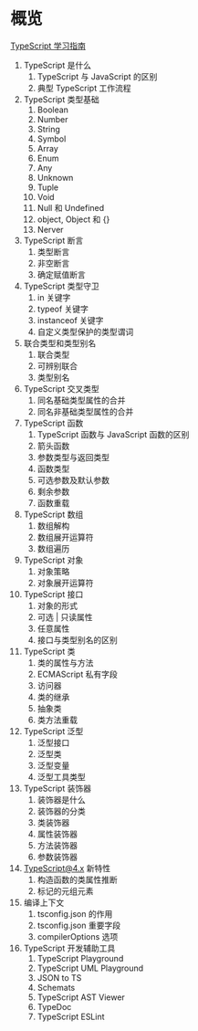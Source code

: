 # 概览

[TypeScript 学习指南](https://juejin.cn/post/6872111128135073806)

1. TypeScript 是什么
   1. TypeScript 与 JavaScript 的区别
   2. 典型 TypeScript 工作流程
2. TypeScript 类型基础
   1. Boolean
   2. Number
   3. String
   4. Symbol
   5. Array
   6. Enum
   7. Any
   8. Unknown
   9. Tuple
   10. Void
   11. Null 和 Undefined
   12. object, Object 和 {}
   13. Nerver
3. TypeScript 断言
   1. 类型断言
   2. 非空断言
   3. 确定赋值断言
4. TypeScript 类型守卫
   1. in 关键字
   2. typeof 关键字
   3. instanceof 关键字
   4. 自定义类型保护的类型谓词
5. 联合类型和类型别名
   1. 联合类型
   2. 可辨别联合
   3. 类型别名
6. TypeScript 交叉类型
   1. 同名基础类型属性的合并
   2. 同名非基础类型属性的合并
7. TypeScript 函数
   1. TypeScript 函数与 JavaScript 函数的区别
   2. 箭头函数
   3. 参数类型与返回类型
   4. 函数类型
   5. 可选参数及默认参数
   6. 剩余参数
   7. 函数重载
8. TypeScript 数组
   1. 数组解构
   2. 数组展开运算符
   3. 数组遍历
9. TypeScript 对象
   1. 对象策略
   2. 对象展开运算符
10. TypeScript 接口
    1. 对象的形式
    2. 可选 | 只读属性
    3. 任意属性
    4. 接口与类型别名的区别
11. TypeScript 类
    1. 类的属性与方法
    2. ECMAScript 私有字段
    3. 访问器
    4. 类的继承
    5. 抽象类
    6. 类方法重载
12. TypeScript 泛型
    1. 泛型接口
    2. 泛型类
    3. 泛型变量
    4. 泛型工具类型
13. TypeScript 装饰器
    1. 装饰器是什么
    2. 装饰器的分类
    3. 类装饰器
    4. 属性装饰器
    5. 方法装饰器
    6. 参数装饰器
14. TypeScript@4.x 新特性
    1. 构造函数的类属性推断
    2. 标记的元组元素
15. 编译上下文
    1. tsconfig.json 的作用
    2. tsconfig.json 重要字段
    3. compilerOptions 选项
16. TypeScript 开发辅助工具
    1. TypeScript Playground
    2. TypeScript UML Playground
    3. JSON to TS
    4. Schemats
    5. TypeScript AST Viewer
    6. TypeDoc
    7. TypeScript ESLint
